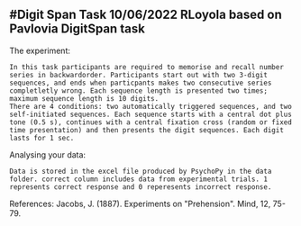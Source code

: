 #Digit Span Task 10/06/2022 RLoyola based on Pavlovia DigitSpan task
-----------------

The experiment:

	In this task participants are required to memorise and recall number series in backwardorder. Participants start out with two 3-digit sequences, and ends when particpants makes two consecutive series completletly wrong. Each sequence length is presented two times; maximum sequence length is 10 digits. 
	There are 4 conditions: two automatically triggered sequences, and two self-initiated sequences. Each sequence starts with a central dot plus tone (0.5 s), continues with a central fixation cross (random or fixed time presentation) and then presents the digit sequences. Each digit lasts for 1 sec. 


Analysing your data:

	Data is stored in the excel file produced by PsychoPy in the data folder. correct column includes data from experimental trials. 1 represents correct response and 0 reperesents incorrect response.

References:
	Jacobs, J. (1887). Experiments on "Prehension". Mind, 12, 75-79.



